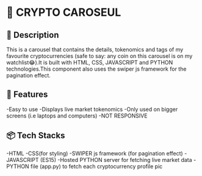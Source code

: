 # 📌 CRYPTO CAROSEUL

## 📝 Description

This is a carousel that contains the details, tokenomics and tags of my favourite cryptocurrencies (safe to say: any coin on this carousel is on my watchlist😂).It is built with HTML, CSS, JAVASCRIPT and PYTHON technologies.This component also uses the swiper js framework for the pagination effect.

## 🚀 Features

-Easy to use
-Displays live market tokenomics
-Only used on bigger screens (i.e laptops and computers)
-NOT RESPONSIVE

## 📦 Tech Stacks

-HTML
-CSS(for styling)
-SWIPER js framework (for pagination effect)
-JAVASCRIPT (ES15)
-Hosted PYTHON server for fetching live market data
-PYTHON file (app.py) to fetch each cryptocurrency profile pic
